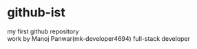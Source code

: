 # github-ist
my first github repository
<br>
work by Manoj Panwar(mk-developer4694) full-stack developer
